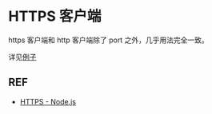 # HTTPS 客户端

https 客户端和 http 客户端除了 port 之外，几乎用法完全一致。

详见[例子][demo]

## REF

- [HTTPS - Node.js][https]

[https]: https://nodejs.org/api/https.html#https_https_request_options_callback
[demo]: ./app.js
